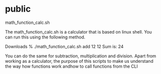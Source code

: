 # public
math_function_calc.sh

The math_function_calc.sh is a calculator that is based on linux shell. You can run this using the following method.

Downloads % ./math_function_calc.sh add 12 12
Sum is: 24


You can do the same for subtraction, multiplication and division. Apart from working as a calculator, the purpose of this scripts to make us understand the way how functions work andhow to call functions from the CLI
